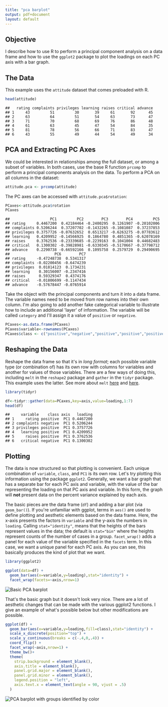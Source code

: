 ```yaml
---
title: "pca barplot"
output: pdf+document
layout: default
---
```




## Objective
I describe how to use R to perform a principal component analysis on a data frame and how to use the `ggplot2` package to plot the loadings on each PC axis with a bar graph.

## The Data
This example uses the `attitude` dataset that comes preloaded with R.


```r
head(attitude)
```

```
##   rating complaints privileges learning raises critical advance
## 1     43         51         30       39     61       92      45
## 2     63         64         51       54     63       73      47
## 3     71         70         68       69     76       86      48
## 4     61         63         45       47     54       84      35
## 5     81         78         56       66     71       83      47
## 6     43         55         49       44     54       49      34
```

## PCA and Extracting PC Axes
We could be interested in relationships among the full dataset, or among a subset of variables. In both cases, use the base R function `prcomp` to perform a principal components analysis on the data. To perform a PCA on all columns in the dataset:


```r
attitude.pca <- prcomp(attitude)
```

The PC axes can be accessed with `attitude.pca$rotation`:


```r
PCaxes<-attitude.pca$rotation
PCaxes
```

```
##                  PC1         PC2        PC3        PC4         PC5
## rating     0.4467200  0.42184464 -0.2400295  0.1261907 -0.20102006
## complaints 0.5206244  0.37207702 -0.1432265 -0.1081087  0.37237853
## privileges 0.3757726 -0.07632652  0.6513217 -0.6263275 -0.07783612
## learning   0.4209952 -0.14566925  0.1864780  0.4851365 -0.62078169
## raises     0.3762536 -0.23339685 -0.2239163  0.1041004  0.44682483
## critical   0.1300302 -0.39828981 -0.6330345 -0.5170667 -0.37798712
## advance    0.2290738 -0.66592166  0.1095758  0.2579729  0.29490695
##                    PC6        PC7
## rating     -0.47248738  0.5341317
## complaints -0.02200456 -0.6474239
## privileges  0.01814123  0.1734231
## learning    0.30156007 -0.2347416
## raises      0.59329347  0.4374176
## critical   -0.01806699 -0.1147434
## advance    -0.57678447 -0.0765914
```

Take the object with the principal components and turn it into a data frame. The variable names need to be moved from row names into their own column. I'm also going to add another fake categorical variable to illustrate how to include an additional 'layer' of information. The variable will be called `category` and I'll assign it a value of `positive` or `negative`.


```r
PCaxes<-as.data.frame(PCaxes)
PCaxes$variable<-rownames(PCaxes)
PCaxes$class <- c("positive","negative","positive","positive","positive","negative","positive")
```


## Reshaping the Data
Reshape the data frame so that it's in _long format_; each possible variable type (or combination of) has its own row with columns for variables and another for values of those variables. There are a few ways of doing this, including `melt` in the `reshape2` package and `gather` in the `tidyr` package. This example uses the latter. See more about `melt` [here](http://seananderson.ca/2013/10/19/reshape.html) and [here](http://www.cookbook-r.com/Manipulating_data/Converting_data_between_wide_and_long_format/). 


```r
library(tidyr)

df<-tidyr::gather(data=PCaxes,key=axis,value=loading,1:7)
head(df)
```

```
##     variable    class axis   loading
## 1     rating positive  PC1 0.4467200
## 2 complaints negative  PC1 0.5206244
## 3 privileges positive  PC1 0.3757726
## 4   learning positive  PC1 0.4209952
## 5     raises positive  PC1 0.3762536
## 6   critical negative  PC1 0.1300302
```

## Plotting
The data is now structured so that plotting is convenient. Each unique combination of `variable`, `class`, and `PC1` is its own row. Let's try plotting this information using the package `ggplot2`. Generally, we want a bar graph that has a separate bar for each PC axis and variable, with the value of the bar representing the loading on that PC axis and variable. In this form, the graph will __not__ present data on the percent variance explained by each axis.

The basic pieces are the data frame (`df`) and adding a bar plot (via `geom_bar()`). If you're unfamiliar with ggplot, terms in `aes()` are used to define plotting and aesthetic elements based on the data frame. Here, the x-axis presents the factors in `variable` and the y-axis the numbers in `loading`. Calling `stat="identity"`, means that the heights of the bars represent values in the data; the default is `stat="bin"` where the heights represent counts of the number of cases in a group. `facet_wrap()` adds a panel for each value of the variable specified in the `facets` term. In this case, we want a unique panel for each PC axis. As you can see, this basically produces the kind of plot that we want. 


```r
library(ggplot2)

ggplot(data=df) +
  geom_bar(aes(x=variable,y=loading),stat="identity") +
  facet_wrap(facets=~axis,nrow=1)
```

<img src="{{ site.url }}/images/pca-barplot-unnamed-chunk-7-1.png" title="Basic PCA barplot" alt="Basic PCA barplot" style="display: block; margin: auto;" />

That's the basic graph but it doesn't look very nice. There are a lot of aesthetic changes that can be made with the various ggplot2 functions. I give an example of what's possible below but other modifications are possible. 


```r
ggplot(df) +
  geom_bar(aes(x=variable,y=loading,fill=class),stat="identity") +
  scale_x_discrete(position="top") +
  scale_y_continuous(breaks = c(-.4,0,.4)) +
  coord_flip() +
  facet_wrap(~axis,nrow=1) +
  theme_bw()+
  theme(
    strip.background = element_blank(),
    axis.title = element_blank(),
    panel.grid.major = element_blank(),
    panel.grid.minor = element_blank(),
    legend.position = "left",
    axis.text.x = element_text(angle = 90, vjust = .5)
  )
```

<img src="{{ site.url }}/images/pca-barplot-unnamed-chunk-8-1.png" title="PCA barplot with groups identified by color" alt="PCA barplot with groups identified by color" style="display: block; margin: auto;" />
